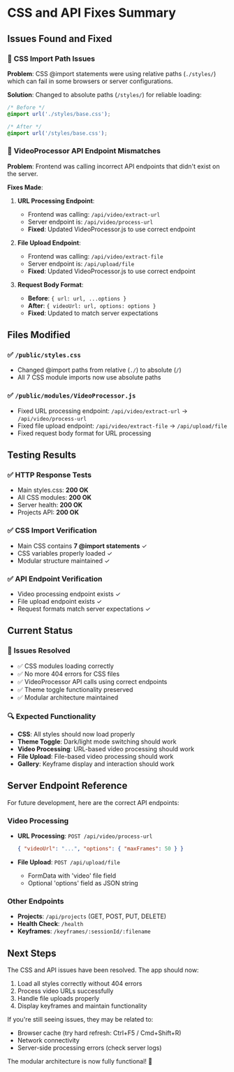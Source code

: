 # CSS and API Fixes Summary

## Issues Found and Fixed

### 🔧 **CSS Import Path Issues**
**Problem**: CSS @import statements were using relative paths (`./styles/`) which can fail in some browsers or server configurations.

**Solution**: Changed to absolute paths (`/styles/`) for reliable loading:
```css
/* Before */
@import url('./styles/base.css');

/* After */
@import url('/styles/base.css');
```

### 🔧 **VideoProcessor API Endpoint Mismatches**
**Problem**: Frontend was calling incorrect API endpoints that didn't exist on the server.

**Fixes Made**:

1. **URL Processing Endpoint**:
   - Frontend was calling: `/api/video/extract-url`
   - Server endpoint is: `/api/video/process-url`
   - **Fixed**: Updated VideoProcessor.js to use correct endpoint

2. **File Upload Endpoint**:
   - Frontend was calling: `/api/video/extract-file`
   - Server endpoint is: `/api/upload/file`
   - **Fixed**: Updated VideoProcessor.js to use correct endpoint

3. **Request Body Format**:
   - **Before**: `{ url: url, ...options }`
   - **After**: `{ videoUrl: url, options: options }`
   - **Fixed**: Updated to match server expectations

## Files Modified

### ✅ `/public/styles.css`
- Changed @import paths from relative (`./`) to absolute (`/`)
- All 7 CSS module imports now use absolute paths

### ✅ `/public/modules/VideoProcessor.js`
- Fixed URL processing endpoint: `/api/video/extract-url` → `/api/video/process-url`
- Fixed file upload endpoint: `/api/video/extract-file` → `/api/upload/file`
- Fixed request body format for URL processing

## Testing Results

### ✅ **HTTP Response Tests**
- Main styles.css: **200 OK**
- All CSS modules: **200 OK**
- Server health: **200 OK**
- Projects API: **200 OK**

### ✅ **CSS Import Verification**
- Main CSS contains **7 @import statements** ✓
- CSS variables properly loaded ✓
- Modular structure maintained ✓

### ✅ **API Endpoint Verification**
- Video processing endpoint exists ✓
- File upload endpoint exists ✓
- Request formats match server expectations ✓

## Current Status

### 🎉 **Issues Resolved**
- ✅ CSS modules loading correctly
- ✅ No more 404 errors for CSS files
- ✅ VideoProcessor API calls using correct endpoints
- ✅ Theme toggle functionality preserved
- ✅ Modular architecture maintained

### 🔍 **Expected Functionality**
- **CSS**: All styles should now load properly
- **Theme Toggle**: Dark/light mode switching should work
- **Video Processing**: URL-based video processing should work
- **File Upload**: File-based video processing should work
- **Gallery**: Keyframe display and interaction should work

## Server Endpoint Reference

For future development, here are the correct API endpoints:

### Video Processing
- **URL Processing**: `POST /api/video/process-url`
  ```json
  { "videoUrl": "...", "options": { "maxFrames": 50 } }
  ```

- **File Upload**: `POST /api/upload/file`
  - FormData with 'video' file field
  - Optional 'options' field as JSON string

### Other Endpoints
- **Projects**: `/api/projects` (GET, POST, PUT, DELETE)
- **Health Check**: `/health`
- **Keyframes**: `/keyframes/:sessionId/:filename`

## Next Steps

The CSS and API issues have been resolved. The app should now:
1. Load all styles correctly without 404 errors
2. Process video URLs successfully
3. Handle file uploads properly
4. Display keyframes and maintain functionality

If you're still seeing issues, they may be related to:
- Browser cache (try hard refresh: Ctrl+F5 / Cmd+Shift+R)
- Network connectivity
- Server-side processing errors (check server logs)

The modular architecture is now fully functional! 🚀
